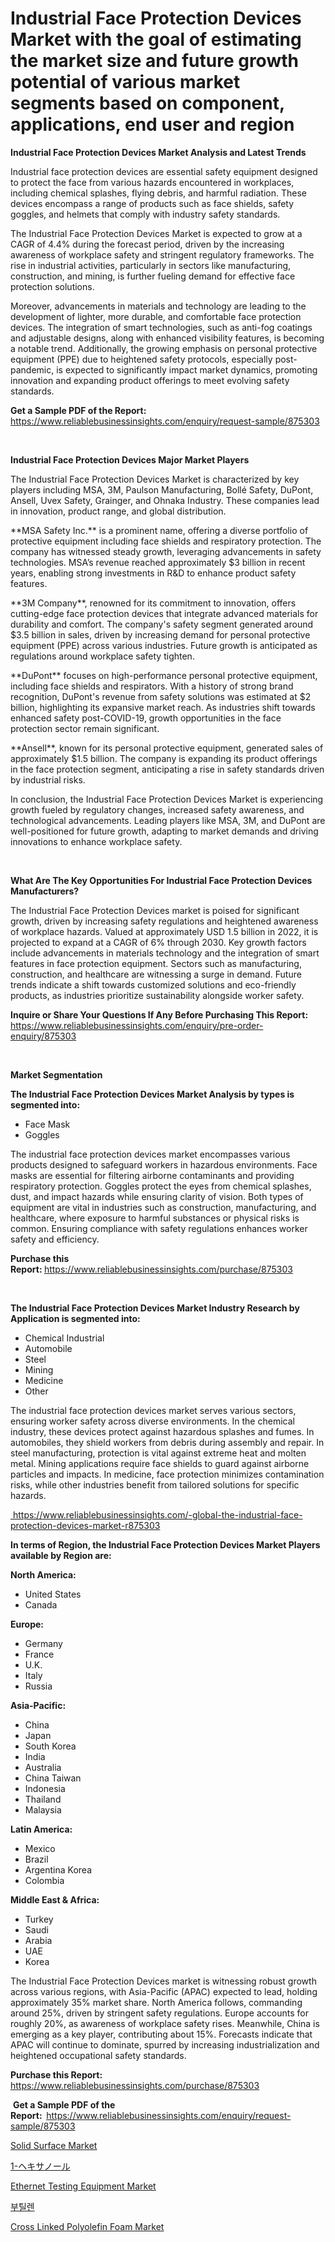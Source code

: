 <p><h1>Industrial Face Protection Devices Market with the goal of estimating the market size and future growth potential of various market segments based on component, applications, end user and region</h1></p><p><strong>Industrial Face Protection Devices Market Analysis and Latest Trends</strong></p>
<p><p>Industrial face protection devices are essential safety equipment designed to protect the face from various hazards encountered in workplaces, including chemical splashes, flying debris, and harmful radiation. These devices encompass a range of products such as face shields, safety goggles, and helmets that comply with industry safety standards.</p><p>The Industrial Face Protection Devices Market is expected to grow at a CAGR of 4.4% during the forecast period, driven by the increasing awareness of workplace safety and stringent regulatory frameworks. The rise in industrial activities, particularly in sectors like manufacturing, construction, and mining, is further fueling demand for effective face protection solutions. </p><p>Moreover, advancements in materials and technology are leading to the development of lighter, more durable, and comfortable face protection devices. The integration of smart technologies, such as anti-fog coatings and adjustable designs, along with enhanced visibility features, is becoming a notable trend. Additionally, the growing emphasis on personal protective equipment (PPE) due to heightened safety protocols, especially post-pandemic, is expected to significantly impact market dynamics, promoting innovation and expanding product offerings to meet evolving safety standards.</p></p>
<p><strong>Get a Sample PDF of the Report:&nbsp;</strong> <a href="https://www.reliablebusinessinsights.com/enquiry/request-sample/875303">https://www.reliablebusinessinsights.com/enquiry/request-sample/875303</a></p>
<p>&nbsp;</p>
<p><strong>Industrial Face Protection Devices Major Market Players</strong></p>
<p><p>The Industrial Face Protection Devices Market is characterized by key players including MSA, 3M, Paulson Manufacturing, Bollé Safety, DuPont, Ansell, Uvex Safety, Grainger, and Ohnaka Industry. These companies lead in innovation, product range, and global distribution.</p><p>**MSA Safety Inc.** is a prominent name, offering a diverse portfolio of protective equipment including face shields and respiratory protection. The company has witnessed steady growth, leveraging advancements in safety technologies. MSA’s revenue reached approximately $3 billion in recent years, enabling strong investments in R&D to enhance product safety features.</p><p>**3M Company**, renowned for its commitment to innovation, offers cutting-edge face protection devices that integrate advanced materials for durability and comfort. The company's safety segment generated around $3.5 billion in sales, driven by increasing demand for personal protective equipment (PPE) across various industries. Future growth is anticipated as regulations around workplace safety tighten.</p><p>**DuPont** focuses on high-performance personal protective equipment, including face shields and respirators. With a history of strong brand recognition, DuPont's revenue from safety solutions was estimated at $2 billion, highlighting its expansive market reach. As industries shift towards enhanced safety post-COVID-19, growth opportunities in the face protection sector remain significant.</p><p>**Ansell**, known for its personal protective equipment, generated sales of approximately $1.5 billion. The company is expanding its product offerings in the face protection segment, anticipating a rise in safety standards driven by industrial risks.</p><p>In conclusion, the Industrial Face Protection Devices Market is experiencing growth fueled by regulatory changes, increased safety awareness, and technological advancements. Leading players like MSA, 3M, and DuPont are well-positioned for future growth, adapting to market demands and driving innovations to enhance workplace safety.</p></p>
<p>&nbsp;</p>
<p><strong>What Are The Key Opportunities For Industrial Face Protection Devices Manufacturers?</strong></p>
<p><p>The Industrial Face Protection Devices market is poised for significant growth, driven by increasing safety regulations and heightened awareness of workplace hazards. Valued at approximately USD 1.5 billion in 2022, it is projected to expand at a CAGR of 6% through 2030. Key growth factors include advancements in materials technology and the integration of smart features in face protection equipment. Sectors such as manufacturing, construction, and healthcare are witnessing a surge in demand. Future trends indicate a shift towards customized solutions and eco-friendly products, as industries prioritize sustainability alongside worker safety.</p></p>
<p><strong>Inquire or Share Your Questions If Any Before Purchasing This Report:</strong> <a href="https://www.reliablebusinessinsights.com/enquiry/pre-order-enquiry/875303">https://www.reliablebusinessinsights.com/enquiry/pre-order-enquiry/875303</a></p>
<p>&nbsp;</p>
<p><strong>Market Segmentation</strong></p>
<p><strong>The Industrial Face Protection Devices Market Analysis by types is segmented into:</strong></p>
<p><ul><li>Face Mask</li><li>Goggles</li></ul></p>
<p><p>The industrial face protection devices market encompasses various products designed to safeguard workers in hazardous environments. Face masks are essential for filtering airborne contaminants and providing respiratory protection. Goggles protect the eyes from chemical splashes, dust, and impact hazards while ensuring clarity of vision. Both types of equipment are vital in industries such as construction, manufacturing, and healthcare, where exposure to harmful substances or physical risks is common. Ensuring compliance with safety regulations enhances worker safety and efficiency.</p></p>
<p><strong>Purchase this Report:&nbsp;</strong><a href="https://www.reliablebusinessinsights.com/purchase/875303">https://www.reliablebusinessinsights.com/purchase/875303</a></p>
<p>&nbsp;</p>
<p><strong>The Industrial Face Protection Devices Market Industry Research by Application is segmented into:</strong></p>
<p><ul><li>Chemical Industrial</li><li>Automobile</li><li>Steel</li><li>Mining</li><li>Medicine</li><li>Other</li></ul></p>
<p><p>The industrial face protection devices market serves various sectors, ensuring worker safety across diverse environments. In the chemical industry, these devices protect against hazardous splashes and fumes. In automobiles, they shield workers from debris during assembly and repair. In steel manufacturing, protection is vital against extreme heat and molten metal. Mining applications require face shields to guard against airborne particles and impacts. In medicine, face protection minimizes contamination risks, while other industries benefit from tailored solutions for specific hazards.</p></p>
<p><a href="https://www.reliablebusinessinsights.com/-global-the-industrial-face-protection-devices-market-r875303">&nbsp;https://www.reliablebusinessinsights.com/-global-the-industrial-face-protection-devices-market-r875303</a></p>
<p><strong>In terms of Region, the Industrial Face Protection Devices Market Players available by Region are:</strong></p>
<p>
    <p> <strong> North America: </strong>
        <ul>
            <li>United States</li>
            <li>Canada</li>
        </ul>
        </p> 
    <p> <strong> Europe: </strong>
        <ul>
            <li>Germany</li>
            <li>France</li>
            <li>U.K.</li>
            <li>Italy</li>
            <li>Russia</li>
        </ul>
        </p> 
    <p> <strong> Asia-Pacific: </strong>
        <ul>
            <li>China</li>
            <li>Japan</li>
            <li>South Korea</li>
            <li>India</li>
            <li>Australia</li>
            <li>China Taiwan</li>
            <li>Indonesia</li>
            <li>Thailand</li>
            <li>Malaysia</li>
        </ul>
        </p> 
    <p> <strong> Latin America: </strong>
        <ul>
            <li>Mexico</li>
            <li>Brazil</li>
            <li>Argentina Korea</li>
            <li>Colombia</li>
        </ul>
        </p> 
    <p> <strong> Middle East & Africa: </strong>
        <ul>
            <li>Turkey</li>
            <li>Saudi</li>
            <li>Arabia</li>
            <li>UAE</li>
            <li>Korea</li>
        </ul>
    </p>
    </p>
<p><p>The Industrial Face Protection Devices market is witnessing robust growth across various regions, with Asia-Pacific (APAC) expected to lead, holding approximately 35% market share. North America follows, commanding around 25%, driven by stringent safety regulations. Europe accounts for roughly 20%, as awareness of workplace safety rises. Meanwhile, China is emerging as a key player, contributing about 15%. Forecasts indicate that APAC will continue to dominate, spurred by increasing industrialization and heightened occupational safety standards.</p></p>
<p><strong>Purchase this Report: </strong><a href="https://www.reliablebusinessinsights.com/purchase/875303">https://www.reliablebusinessinsights.com/purchase/875303</a></p>
<p>&nbsp;<strong>Get a Sample PDF of the Report:&nbsp;&nbsp;</strong><a href="https://www.reliablebusinessinsights.com/enquiry/request-sample/875303">https://www.reliablebusinessinsights.com/enquiry/request-sample/875303</a></p>
<p><strong></strong></p>
<p><p><a href="https://issuu.com/reportprime-2/docs/solid-surface-market-size-2030.pptx_2c585c20322950">Solid Surface Market</a></p><p><a href="https://medium.com/@amilkarrodriguez2/1-hexanol-market-%E3%81%AF-%E3%82%B3%E3%82%B9%E3%83%88%E7%AE%A1%E7%90%86%E3%81%A8%E5%8A%B9%E7%8E%87%E5%90%91%E4%B8%8A%E3%82%92%E5%84%AA%E5%85%88%E3%81%97%E3%81%BE%E3%81%99-%E3%81%95%E3%82%89%E3%81%AB-%E5%A0%B1%E5%91%8A%E6%9B%B8%E3%81%AF%E5%B8%82%E5%A0%B4%E3%81%AE%E9%9C%80%E8%A6%81%E9%9D%A2%E3%81%A8%E4%BE%9B%E7%B5%A6%E9%9D%A2%E3%81%AE%E4%B8%A1%E6%96%B9%E3%82%92%E3%82%AB%E3%83%90%E3%83%BC%E3%81%97%E3%81%A6%E3%81%84%E3%81%BE%E3%81%99-1-hexanol-%E5%B8%82%E5%A0%B4%E3%81%AF-2024-%E3%81%8B%E3%82%89-4-6-145b3793d8cf">1-ヘキサノール</a></p><p><a href="https://www.linkedin.com/pulse/ethernet-testing-equipment-industry-sector-market-dynamics-eqlqf?trackingId=JrZIviNtT3qkMbEhDRJE3A%3D%3D">Ethernet Testing Equipment Market</a></p><p><a href="https://medium.com/@percymckty3ytenzie89676/%EB%B6%80%ED%8B%B8%EB%A0%8C-%EC%8B%9C%EC%9E%A5-%EC%A0%84%EB%A7%9D-%EB%B0%8F-%EC%8B%9C%EC%9E%A5-%EC%A0%90%EC%9C%A0%EC%9C%A8-%EB%B6%84%EC%84%9D-%EC%84%B1%EC%9E%A5-%EC%B6%94%EC%84%B8-%EB%B0%8F-%EC%8B%9C%EC%9E%A5-%EC%98%88%EC%B8%A1-2024-2031-69fcc4647c80">부틸렌</a></p><p><a href="https://medium.com/@alexander.murray3455/the-cross-linked-polyolefin-foam-market-has-witnessed-significant-growth-in-recent-years-and-a8c12ccaebe4?postPublishedType=initial">Cross Linked Polyolefin Foam Market</a></p></p>